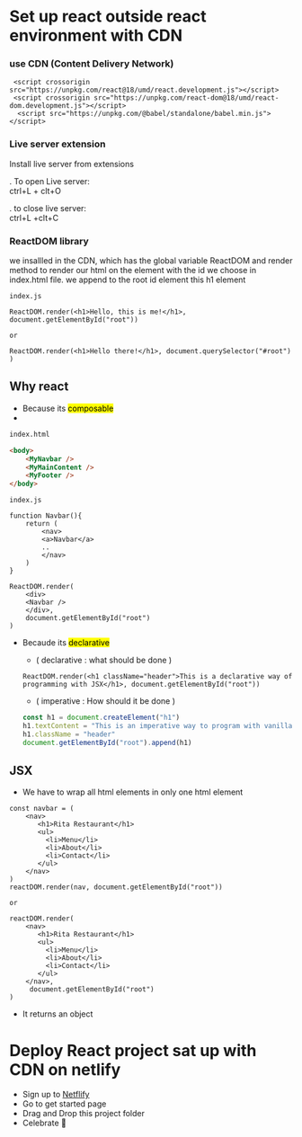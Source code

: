 # Set up react outside react environment with CDN 


### use CDN (Content Delivery Network)

~~~JS
 <script crossorigin src="https://unpkg.com/react@18/umd/react.development.js"></script>
 <script crossorigin src="https://unpkg.com/react-dom@18/umd/react-dom.development.js"></script>
  <script src="https://unpkg.com/@babel/standalone/babel.min.js"></script>
~~~


### Live server extension 

Install live server from extensions

. To open Live server:  
ctrl+L + clt+O

. to close live server:  
ctrl+L +clt+C 


### ReactDOM library

 we insallled in the CDN, which has the global variable ReactDOM and render method to render our html on the element with the id we choose in index.html file.
 we append to the root id element this h1 element 

~~~JSX
index.js

ReactDOM.render(<h1>Hello, this is me!</h1>, document.getElementById("root"))

or 

ReactDOM.render(<h1>Hello there!</h1>, document.querySelector("#root") )
~~~

## Why react
- Because its <mark> composable </mark>
- 
~~~html
index.html

<body>
    <MyNavbar />
    <MyMainContent />
    <MyFooter />
</body>
~~~
~~~JSX
index.js

function Navbar(){
    return (
        <nav>
        <a>Navbar</a>
        ..
        </nav>
    )
}

ReactDOM.render(
    <div>
    <Navbar />
    </div>,
    document.getElementById("root")
)
~~~


- Becaude its <mark>declarative</mark>

  - ( declarative : what should be done ) 
  ~~~JSX
  ReactDOM.render(<h1 className="header">This is a declarative way of programming with JSX</h1>, document.getElementById("root"))

  ~~~
  - ( imperative : How should it be done )
  ~~~javascript
  const h1 = document.createElement("h1")
  h1.textContent = "This is an imperative way to program with vanilla JS"
  h1.className = "header"
  document.getElementById("root").append(h1)
  ~~~

## JSX
- We have to wrap all html elements in only one html element 
~~~JSX
const navbar = (
    <nav>
       <h1>Rita Restaurant</h1>
       <ul>
         <li>Menu</li>
         <li>About</li>
         <li>Contact</li>
       </ul>
    </nav>
)
reactDOM.render(nav, document.getElementById("root"))

or

reactDOM.render(  
    <nav>
       <h1>Rita Restaurant</h1>
       <ul>
         <li>Menu</li>
         <li>About</li>
         <li>Contact</li>
       </ul>
    </nav>,
     document.getElementById("root")
)
~~~

- It returns an object
  

# Deploy React project sat up with CDN on netlify
* Sign up to [Netflify](https://www.netlify.com/)
* Go to get started page
* Drag and Drop this project folder
* Celebrate 🎉
